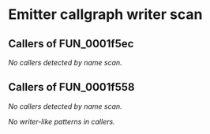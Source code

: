 # Emitter callgraph writer scan

## Callers of FUN_0001f5ec

_No callers detected by name scan._

## Callers of FUN_0001f558

_No callers detected by name scan._

_No writer-like patterns in callers._
